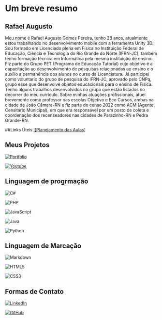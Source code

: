 
# Um breve resumo
## Rafael Augusto

Meu nome é Rafael Augusto Gomes Pereira, tenho 28 anos, atualmente estou trabalhando no desenvolvimento mobile com a ferramenta Unity 3D. Sou formado em Licenciado plena em Física no Instituição Federal de Educação, Ciência e Tecnologia do Rio Grande do Norte (IFRN-JC), também tenho formação técnica em Informática pela mesma instituição de ensino. Fiz parte do Grupo PET (Programa de Educação Tutorial) cujo objetivo é a capacitação ao desenvolvimento de pesquisas relacionadas ao ensino e o auxílio a permanência dos alunos no curso da Licenciatura. Já participei como voluntario do grupo de pesquisa do IFRN-JC, aprovado pelo CNPq, grupo esse que desenvolve objetos educacionais para o ensino de Física. Tenho alguns trabalhos desenvolvidos no grupo que estão listados no decorrer do meu currículo. Sobre minhas atuações profissionais, atuei brevemente como professor nas escolas Objetivo e Eco Cursos, ambas na cidade de João Câmara-RN e fiz parte do censo 2022 como ACM (Agente Censitário Municipal), em que era responsável por um posto de coleta e coordenação dos recenseadores nas cidades de Parazinho-RN e Pedra Grande-RN. 

##Links Úteis
[![Planejamento das Aulas]]([https://www.behance.net/draphad](https://docs.google.com/document/d/1NV5rbHGUqtWizhB8tNGad7bUZvsrgMxp/edit?usp=sharing&ouid=104701242177178937138&rtpof=true&sd=true))

## Meus Projetos

[![Portfolio](https://img.shields.io/badge/Portfolio-FF5722?style=for-the-badge&logo=todoist&logoColor=white)](https://www.behance.net/draphad)


[![Youtube](https://img.shields.io/badge/youtube-FF2222?style=for-the-badge&logo=todoist&logoColor=white)](https://www.youtube.com/@universodescrito)

## Linguagem de progrmação
![C#](https://img.shields.io/badge/C%23-239120?style=for-the-badge&logo=c-sharp&logoColor=white) 

![PHP](https://img.shields.io/badge/PHP-777BB4?style=for-the-badge&logo=php&logoColor=white)

![JavaScript](https://img.shields.io/badge/JavaScript-F7DF1E?style=for-the-badge&logo=javascript&logoColor=black)

![Java](https://img.shields.io/badge/java-%23ED8B00.svg?style=for-the-badge&logo=openjdk&logoColor=white)

![Python](https://img.shields.io/badge/python-3670A0?style=for-the-badge&logo=python&logoColor=ffdd54)

## Linguagem de Marcação
![Markdown](https://img.shields.io/badge/Markdown-000?style=for-the-badge&logo=markdown)

![HTML5](https://img.shields.io/badge/HTML5-E34F26?style=for-the-badge&logo=html5&logoColor=white)

![CSS3](https://img.shields.io/badge/CSS3-1572B6?style=for-the-badge&logo=css3&logoColor=white)

## Formas de Contato

[![LinkedIn](https://img.shields.io/badge/LinkedIn-0077B5?style=for-the-badge&logo=linkedin&logoColor=white)](https://www.linkedin.com/in/rafael-augusto-020899285/)

[![GitHub](https://img.shields.io/badge/GitHub-100000?style=for-the-badge&logo=github&logoColor=white)](https://github.com/RaphaAugusto21)






